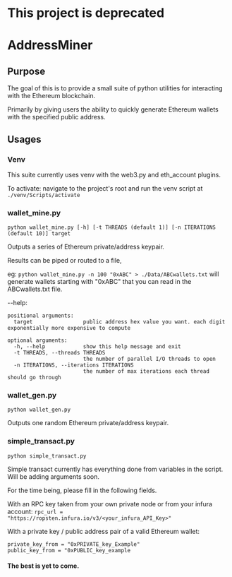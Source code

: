 # This project is deprecated

# AddressMiner
## Purpose
The goal of this is to provide a small suite of python utilities for interacting with the Ethereum blockchain.

Primarily by giving users the ability to quickly generate Ethereum wallets with the specified public address.

## Usages
### Venv
This suite currently uses venv with the web3.py and eth_account plugins.

To activate: navigate to the project's root and run the venv script at ```./venv/Scripts/activate```

### wallet_mine.py
```python wallet_mine.py [-h] [-t THREADS (default 1)] [-n ITERATIONS (default 10)] target```

Outputs a series of Ethereum private/address keypair.

Results can be piped or routed to a file, 

eg: ```python wallet_mine.py -n 100 "0xABC" > ./Data/ABCwallets.txt```
will generate wallets starting with "0xABC" that you can read in the ABCwallets.txt file.

--help: 
```
positional arguments:
  target                public address hex value you want. each digit exponentially more expensive to compute

optional arguments:
  -h, --help            show this help message and exit
  -t THREADS, --threads THREADS
                        the number of parallel I/O threads to open
  -n ITERATIONS, --iterations ITERATIONS
                        the number of max iterations each thread should go through
```

### wallet_gen.py
```python wallet_gen.py```

Outputs one random Ethereum private/address keypair.

### simple_transact.py
```python simple_transact.py```

Simple transact currently has everything done from variables in the script. Will be adding arguments soon.

For the time being, please fill in the following fields.

With an RPC key taken from your own private node or from your infura account:
```rpc_url = "https://ropsten.infura.io/v3/<your_infura_API_Key>"```

With a private key / public address pair of a valid Ethereum wallet:
```
private_key_from = "0xPRIVATE_key_Example"
public_key_from = "0xPUBLIC_key_example
```

#### The best is yet to come.
